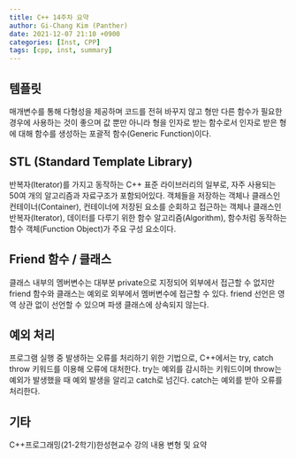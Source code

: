 ```yaml
---
title: C++ 14주차 요약
author: Gi-Chang Kim (Panther)
date: 2021-12-07 21:10 +0900
categories: [Inst, CPP]
tags: [cpp, inst, summary]
---
```


## 템플릿
매개변수를 통해 다형성을 제공하며 코드를 전혀 바꾸지 않고 형만 다른 함수가 필요한 경우에 사용하는 것이 좋으며 값 뿐만 아니라 형을 인자로 받는 함수로서 인자로 받은 형에 대해 함수를 생성하는 포괄적 함수(Generic Function)이다.

## STL (Standard Template Library)
반복자(Iterator)를 가지고 동작하는 C++ 표준 라이브러리의 일부로, 자주 사용되는 50여 개의 알고리즘과 자료구조가 포함되어있다.
객체들을 저장하는 객체나 클래스인 컨테이너(Container), 컨테이너에 저장된 요소를 순회하고 접근하는 객체나 클래스인 반복자(Iterator), 데이터를 다루기 위한 함수 알고리즘(Algorithm), 함수처럼 동작하는 함수 객체(Function Object)가 주요 구성 요소이다.

## Friend 함수 / 클래스
클래스 내부의 멤버변수는 대부분 private으로 지정되어 외부에서 접근할 수 없지만 friend 함수와 클래스는 예외로 외부에서 멤버변수에 접근할 수 있다. friend 선언은 영역 상관 없이 선언할 수 있으며 파생 클래스에 상속되지 않는다.

## 예외 처리
프로그램 실행 중 발생하는 오류를 처리하기 위한 기법으로, C++에서는 try, catch throw 키워드를 이용해 오류에 대처한다. try는 예외를 감시하는 키워드이며 throw는 예외가 발생했을 때 예외 발생을 알리고 catch로 넘긴다. catch는 예외를 받아 오류를 처리한다.

## 기타
C++프로그래밍(21-2학기)한성현교수 강의 내용 변형 및 요약